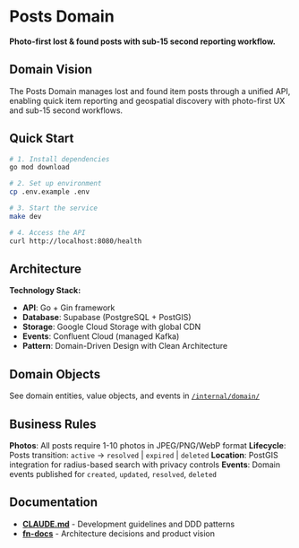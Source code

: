 # Posts Domain

**Photo-first lost & found posts with sub-15 second reporting workflow.**

## Domain Vision

The Posts Domain manages lost and found item posts through a unified API, enabling quick item reporting and geospatial discovery with photo-first UX and sub-15 second workflows.

## Quick Start

```bash
# 1. Install dependencies
go mod download

# 2. Set up environment
cp .env.example .env

# 3. Start the service
make dev

# 4. Access the API
curl http://localhost:8080/health
```

## Architecture

**Technology Stack:**
- **API**: Go + Gin framework
- **Database**: Supabase (PostgreSQL + PostGIS)
- **Storage**: Google Cloud Storage with global CDN
- **Events**: Confluent Cloud (managed Kafka)
- **Pattern**: Domain-Driven Design with Clean Architecture

## Domain Objects

See domain entities, value objects, and events in [`/internal/domain/`](./internal/domain/)

## Business Rules

**Photos**: All posts require 1-10 photos in JPEG/PNG/WebP format
**Lifecycle**: Posts transition: `active` → `resolved` | `expired` | `deleted`
**Location**: PostGIS integration for radius-based search with privacy controls
**Events**: Domain events published for `created`, `updated`, `resolved`, `deleted`

## Documentation

- **[CLAUDE.md](./CLAUDE.md)** - Development guidelines and DDD patterns
- **[fn-docs](https://github.com/your-org/fn-docs)** - Architecture decisions and product vision